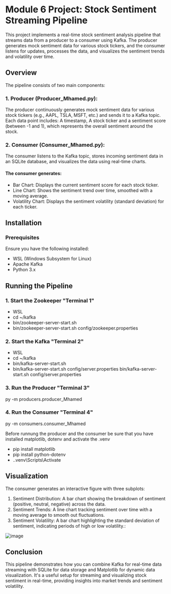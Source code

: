 # Module 6 Project: Stock Sentiment Streaming Pipeline
This project implements a real-time stock sentiment analysis pipeline that streams data from a producer to a consumer using Kafka. The producer generates mock sentiment data for various stock tickers, and the consumer listens for updates, processes the data, and visualizes the sentiment trends and volatility over time.

## Overview
The pipeline consists of two main components:

### 1. Producer (Producer_Mhamed.py): 
The producer continuously generates mock sentiment data for various stock tickers (e.g., AAPL, TSLA, MSFT, etc.) and sends it to a Kafka topic. Each data point includes: A timestamp, A stock ticker and a sentiment score (between -1 and 1), which represents the overall sentiment around the stock.
### 2. Consumer (Consumer_Mhamed.py):
   The consumer listens to the Kafka topic, stores incoming sentiment data in an SQLite database, and visualizes the data using real-time charts. 
  #### The consumer generates:
   - Bar Chart: Displays the current sentiment score for each stock ticker.
   - Line Chart: Shows the sentiment trend over time, smoothed with a moving average.
   - Volatility Chart: Displays the sentiment volatility (standard deviation) for each ticker.
     
## Installation
### Prerequisites
Ensure you have the following installed:

   - WSL (Windows Subsystem for Linux)
   - Apache Kafka
   - Python 3.x

## Running the Pipeline
### 1. Start the Zookeeper "Terminal 1"
   - WSL
   - cd ~/kafka
   - bin/zookeeper-server-start.sh
   - bin/zookeeper-server-start.sh config/zookeeper.properties
### 2. Start the Kafka "Terminal 2"
   - WSL
   - cd ~/kafka
   - bin/kafka-server-start.sh
   - bin/kafka-server-start.sh config/server.properties
   bin/kafka-server-start.sh config/server.properties
### 3. Run the Producer "Terminal 3"
py -m producers.producer_Mhamed

### 4. Run the Consumer "Terminal 4"
py -m consumers.consumer_Mhamed

Before runnung the producer and the consumer be sure that you have installed matplotlib, dotenv and activate the .venv

   - pip install matplotlib
   - pip install python-dotenv
   - .\.venv\Scripts\Activate

## Visualization

The consumer generates an interactive figure with three subplots:
   1.	Sentiment Distribution: A bar chart showing the breakdown of sentiment (positive, neutral, negative) across the data.
   2.	Sentiment Trends: A line chart tracking sentiment over time with a moving average to smooth out fluctuations.
   3.	Sentiment Volatility: A bar chart highlighting the standard deviation of sentiment, indicating periods of high or low volatility.:

![image](https://github.com/user-attachments/assets/acd7e87f-8ce0-41bd-97f9-0776095b9959)

  

## Conclusion
This pipeline demonstrates how you can combine Kafka for real-time data streaming with SQLite for data storage and Matplotlib for dynamic data visualization. It's a useful setup for streaming and visualizing stock sentiment in real-time, providing insights into market trends and sentiment volatility.


